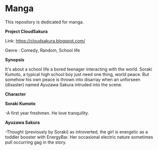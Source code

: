 # Manga
This repository is dedicated for manga.

<b>Project CloudSakura</b>

Link: https://cloudsakura.blogspot.com/

Genre : Comedy, Random, School life

<strong>Synopsis</strong>

It's about a school life a bored teenager interacting with the world. Soraki Kumoto, a typical high school boy just 
need one thing, world peace. But somehow his own peace is thrown into disarray when an unforseen (disaster) named Ayuzawa 
Sakura intruded into the scene. 

<strong>Character</strong>

<p><strong>Soraki Kumoto</strong></p> 
  -A first year freshmen. He love tranquility. 

<p><strong>Ayuzawa Sakura</strong></p> 
-Thought (previously by Soraki) as introverted, the girl is energetic as a toddler booster with EnergyBar. Her occasional electric nature sometimes pull occurring gag in the story.



